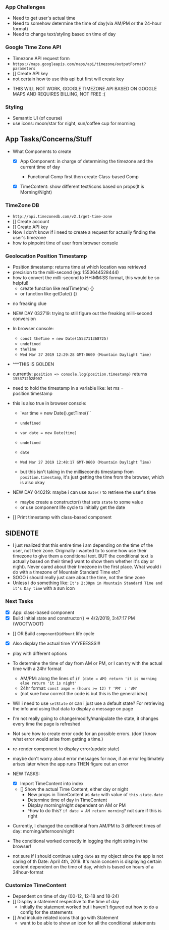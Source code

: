 ### App Challenges
- Need to get user's actual time
- Need to somehow determine the time of day(via AM/PM or the 24-hour format)
- Need to change text/styling based on time of day

### Google Time Zone API
- Timezone API request form
- `https://maps.googleapis.com/maps/api/timezone/outputFormat?parameters`
- [] Create API key
- not certain how to use this api but first will create key

* THIS WILL NOT WORK, GOOGLE TIMEZONE API BASED ON GOOGLE MAPS AND REQUIRES BILLING, NOT FREE :(

### Styling
- Semantic UI (of course)
- use icons: moon/star for night, sun/coffee cup for morning

## App Tasks/Concerns/Stuff
- What Components to create
  - [x] App Component: in charge of determining the timezone and the current time of day
    - Functional Comp first then create Class-based Comp

  - [x] TimeContent: show different text/icons based on props(It is Morning/Night)


### TimeZone DB
- `http://api.timezonedb.com/v2.1/get-time-zone`
- [] Create account
- [] Create API key
- Now I don't know if i need to create a request for actually finding the user's timezone
- how to pinpoint time of user from browser console

### Geolocation Position Timestamp
- Position.timestamp: returns time at which location was retrieved
- precision to the milli-second (eg: 1553644528444)
- how to convert the milli-second to HH:MM:SS format, this would be so helpful!
  - create function like realTime(ms) {}
  - or function like getDate() {}
* no freaking clue

- NEW DAY 032719: trying to still figure out the freaking milli-second conversion
- In browser console:
  - `const theTime = new Date(1553711368725)`
  - `undefined`
  - `theTime`
  - `Wed Mar 27 2019 12:29:28 GMT-0600 (Mountain Daylight Time)`
- ^^^THIS IS GOLDEN

- currently: `position => console.log(position.timestamp)` returns `1553712028907`
- need to hold the timestamp in a variable like: let ms = position.timestamp

- this is also true in browser console:
  - `var time = new Date().getTime()``
  - `undefined`
  - `var date = new Date(time)`
  - `undefined`
  - `date`
  - `Wed Mar 27 2019 12:48:17 GMT-0600 (Mountain Daylight Time)`

  - but this isn't taking in the milliseconds timestamp from `position.timestamp`, it's just getting the time from the browser, which is also okay

- NEW DAY 040219: maybe i can use `Date()` to retrieve the user's time
  - maybe create a constructor() that sets `state` to some value
  - or use component life cycle to initially get the date

- [] Print timestamp with class-based component

## SIDENOTE
- I just realized that this entire time i am depending on the time of the user, not their zone.  Originally i wanted to to some how use their timezone to give them a conditional text.  BUT the conditional text is actually based on their time(I want to show them whether it's day or night).  Never cared about their timezone in the first place.  What would i do with a timezone of Mountain Standard Time etc?
- SOOO i should really just care about the time, not the time zone
- Unless i do something like: `It's 2:30pm in Mountain Standard Time and it's Day time` with a sun icon


### Next Tasks
- [x] App: class-based component
- [x] Build initial state and constructor() => 4/2/2019, 3:47:17 PM (WOOTWOOT)
- [] OR Build `componentDidMount` life cycle
- [x] Also display the actual time YYYEEESSS!!!
- play with different options

- To determine the time of day from AM or PM, or I can try with the actual time with a 24hr format
  - AM/PM: along the lines of `if (date = AM) return 'it is morning else return 'it is night'`
  - 24hr format: `const ampm = (hours >= 12) ? 'PM' : 'AM'`
  - (not sure how correct the code is but this is the general idea)

- Will i need to use `setState` or can i just use a default state?  For retrieving the info and using that data to display a message on page
- I'm not really going to change/modify/manipulate the state, it changes every time the page is refreshed

- Not sure how to create error code for an possible errors. (don't know what error would arise from getting a time.)
- re-render component to display error(update state)
- maybe don't worry about error messages for now, if an error legitimately arises later when the app runs THEN figure out an error

- NEW TASKS:
  - [x] Import TimeContent into index
  - [] Show the actual Time Content, either day or night
    - New props in TimeContent as `date` with value of `this.state.date`
    - Determine time of day in TimeContent
    - Display morning/night dependent on AM or PM
    - ^how to do this?
    `if date = AM return morning`? not sure if this is right

- Currently, I changed the conditional from AM/PM to 3 different times of day: morning/afternoon/night
- The conditional worked correctly in logging the right string in the browser!
- not sure if i should continue using `date` as my object since the app is not caring of th Date: April 4th, 2019.  It's main concern is displaying certain content dependent on the time of day, which is based on hours of a 24hour-format


### Customize TimeContent
- Dependent on time of day (00-12, 12-18 and 18-24)
- [] Display a statement respective to the time of day
  - initially the statement worked but i haven't figured out how to do a config for the statements
- [] And include related icons that go with Statement
  - want to be able to show an icon for all the conditional statements
